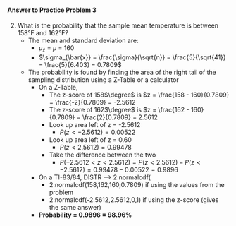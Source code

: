 #### Answer to Practice Problem 3
2. What is the probability that the sample mean temperature is between 158°F and 162°F?
    * The mean and standard deviation are:
        * $\mu_{\bar{x}}$ = $\mu$ = 160
        * $\sigma_{\bar{x}} = \frac{\sigma}{\sqrt{n}} = \frac{5}{\sqrt{41}} = \frac{5}{6.403} = 0.7809$
    * The probability is found by finding the area of the right tail of the sampling distribution using a Z-Table or a calculator
        * On a Z-Table,
            * The z-score of 158$\degree$ is $z = \frac{158 - 160}{0.7809} = \frac{-2}{0.7809} = -2.5612
            * The z-score of 162$\degree$ is $z = \frac{162 - 160}{0.7809} = \frac{2}{0.7809} = 2.5612
            * Look up area left of z = -2.5612
                * $P(z < -2.5612) = 0.00522$
            * Look up area left of z = 0.60
                * $P(z < 2.5612) = 0.99478$
            * Take the difference between the two
                * $P(-2.5612 < z < 2.5612) = P(z < 2.5612) - P(z < -2.5612) = 0.99478 - 0.00522 = 0.9896$
        * On a TI-83/84, DISTR --> 2:normalcdf(
            * 2:normalcdf(158,162,160,0.7809) if using the values from the problem
            * 2:normalcdf(-2.5612,2.5612,0,1) if using the z-score (gives the same answer)
        * __Probability = 0.9896 = 98.96\%__